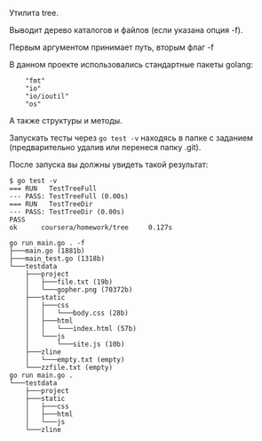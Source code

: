 Утилита tree.

Выводит дерево каталогов и файлов (если указана опция -f).<br>

Первым аргументом принимает путь, вторым флаг -f

В данном проекте использовались стандартные пакеты golang:

```
    "fmt"
	"io"
	"io/ioutil"
	"os"
```

А также структуры и методы.

Запускать тесты через `go test -v` находясь в папке c заданием (предварительно удалив или перенеся папку .git).

После запуска вы должны увидеть такой результат:

```
$ go test -v
=== RUN   TestTreeFull
--- PASS: TestTreeFull (0.00s)
=== RUN   TestTreeDir
--- PASS: TestTreeDir (0.00s)
PASS
ok      coursera/homework/tree     0.127s
```

```
go run main.go . -f
├───main.go (1881b)
├───main_test.go (1318b)
└───testdata
	├───project
	│	├───file.txt (19b)
	│	└───gopher.png (70372b)
	├───static
	│	├───css
	│	│	└───body.css (28b)
	│	├───html
	│	│	└───index.html (57b)
	│	└───js
	│		└───site.js (10b)
	├───zline
	│	└───empty.txt (empty)
	└───zzfile.txt (empty)
go run main.go .
└───testdata
	├───project
	├───static
	│	├───css
	│	├───html
	│	└───js
	└───zline
```